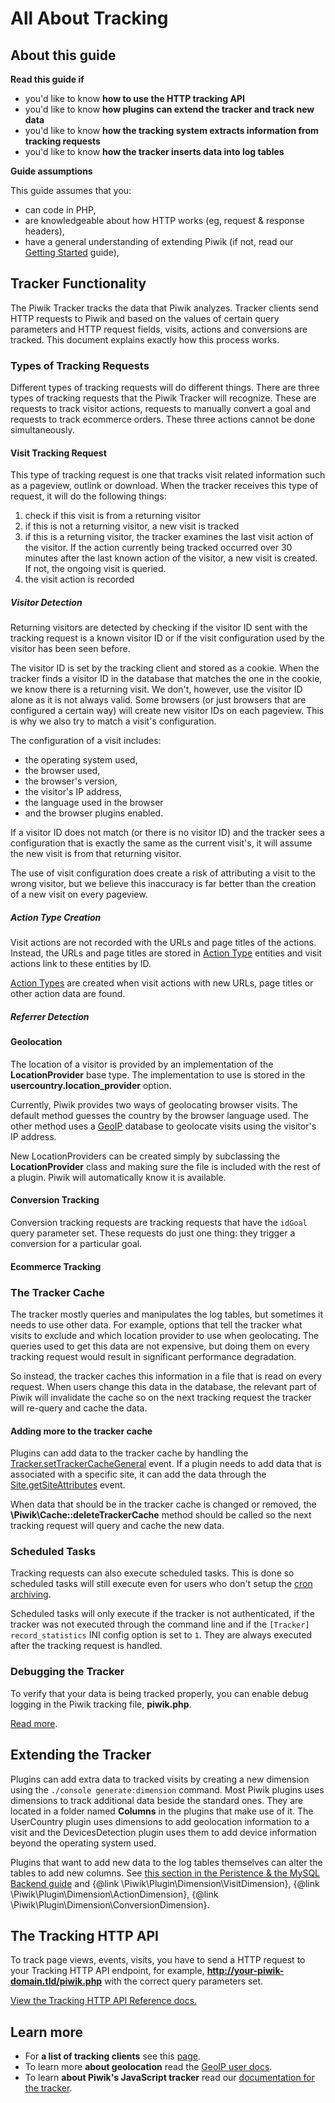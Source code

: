# All About Tracking

<!-- Meta (to be deleted)
Purpose:
- describe how server-side tracking works (include notes such as scheduled task running, etc.). this guide is mostly about the implementation and about using/extending the Tracker's PHP code, not about how to send tracking requests.
- how clients should work,
- how plugins can hook into tracking process,
- tracker cache,
- tracker API (query parameters & how they are processed),
- how data is inserted into each table (log_action, conversion, etc.),
- referrer detection (and other stuff, ie how conversions are detected),
- how plugins can track their own data
- about bulk tracking requests

Audience: developers interested in the tracking API, devs interested in tracking new data, devs interested in understanding how the tracker works

Expected Result: developers who know how the tracker works, know where the tracking API reference is and devs who know how to track new data

Notes: 

What's missing? (stuff in my list that was not in when I wrote the 1st draft)
- probably a lot. not an expert in the tracker and the code can be hard to follow. may need to reorganize structure when new information added.
- wrote while tired, probably bad writing.
- JavaScript tracking client info is missing. don't really want to put it here.
-->

## About this guide

**Read this guide if**

* you'd like to know **how to use the HTTP tracking API**
* you'd like to know **how plugins can extend the tracker and track new data**
* you'd like to know **how the tracking system extracts information from tracking requests**
* you'd like to know **how the tracker inserts data into log tables**

**Guide assumptions**

This guide assumes that you:

* can code in PHP,
* are knowledgeable about how HTTP works (eg, request & response headers),
* have a general understanding of extending Piwik (if not, read our [Getting Started](/guides/getting-started-part-1) guide),

## Tracker Functionality

The Piwik Tracker tracks the data that Piwik analyzes. Tracker clients send HTTP requests to Piwik and based on the values of certain query parameters and HTTP request fields, visits, actions and conversions are tracked. This document explains exactly how this process works.

### Types of Tracking Requests

Different types of tracking requests will do different things. There are three types of tracking requests that the Piwik Tracker will recognize. These are requests to track visitor actions, requests to manually convert a goal and requests to track ecommerce orders. These three actions cannot be done simultaneously.

#### Visit Tracking Request

This type of tracking request is one that tracks visit related information such as a pageview, outlink or download. When the tracker receives this type of request, it will do the following things:

1. check if this visit is from a returning visitor
2. if this is not a returning visitor, a new visit is tracked
3. if this is a returning visitor, the tracker examines the last visit action of the visitor. If the action currently being tracked occurred over 30 minutes after the last known action of the visitor, a new visit is created. If not, the ongoing visit is queried.
4. the visit action is recorded

##### Visitor Detection

Returning visitors are detected by checking if the visitor ID sent with the tracking request is a known visitor ID or if the visit configuration used by the visitor has been seen before.

The visitor ID is set by the tracking client and stored as a cookie. When the tracker finds a visitor ID in the database that matches the one in the cookie, we know there is a returning visit. We don't, however, use the visitor ID alone as it is not always valid. Some browsers (or just browsers that are configured a certain way) will create new visitor IDs on each pageview. This is why we also try to match a visit's configuration.

The configuration of a visit includes:

* the operating system used,
* the browser used,
* the browser's version,
* the visitor's IP address,
* the language used in the browser
* and the browser plugins enabled.

If a visitor ID does not match (or there is no visitor ID) and the tracker sees a configuration that is exactly the same as the current visit's, it will assume the new visit is from that returning visitor.

The use of visit configuration does create a risk of attributing a visit to the wrong visitor, but we believe this inaccuracy is far better than the creation of a new visit on every pageview.

##### Action Type Creation

Visit actions are not recorded with the URLs and page titles of the actions. Instead, the URLs and page titles are stored in [Action Type](/guides/persistence-and-the-mysql-backend#action-types) entities and visit actions link to these entities by ID.

[Action Types](/guides/persistence-and-the-mysql-backend#action-types) are created when visit actions with new URLs, page titles or other action data are found.

##### Referrer Detection

<!-- TODO -->

#### Geolocation

The location of a visitor is provided by an implementation of the **LocationProvider** base type. The implementation to use is stored in the **usercountry.location_provider** option.

Currently, Piwik provides two ways of geolocating browser visits. The default method guesses the country by the browser language used. The other method uses a [GeoIP](http://www.maxmind.com) database to geolocate visits using the visitor's IP address.

New LocationProviders can be created simply by subclassing the **LocationProvider** class and making sure the file is included with the rest of a plugin. Piwik will automatically know it is available.

#### Conversion Tracking

Conversion tracking requests are tracking requests that have the `idGoal` query parameter set. These requests do just one thing: they trigger a conversion for a particular goal.

<!-- TODO: should describe how conversions are tracked. should assume audience is not aware of how tracking clients should be used (ie, importance of order might be necessary to talk about). Describe all parts of implementation that can affect the process of tracking conversions. -->

#### Ecommerce Tracking

<!-- TODO: should describe how ecommerce conversions + info are tracked. Should describe same info as Conversion Tracking + the difference between ecommerce tracking & conversion tracking. should be more info than 'ecommerce is a special goal'. -->

### The Tracker Cache

The tracker mostly queries and manipulates the log tables, but sometimes it needs to use other data. For example, options that tell the tracker what visits to exclude and which location provider to use when geolocating. The queries used to get this data are not expensive, but doing them on every tracking request would result in significant performance degradation.

So instead, the tracker caches this information in a file that is read on every request. When users change this data in the database, the relevant part of Piwik will invalidate the cache so on the next tracking request the tracker will re-query and cache the data.

#### Adding more to the tracker cache

Plugins can add data to the tracker cache by handling the [Tracker.setTrackerCacheGeneral](/api-reference/events#trackersettrackercachegeneral) event. If a plugin needs to add data that is associated with a specific site, it can add the data through the [Site.getSiteAttributes](/api-reference/events#trackercachegetsiteattributes) event.

When data that should be in the tracker cache is changed or removed, the **\Piwik\Cache::deleteTrackerCache** method should be called so the next tracking request will query and cache the new data.

### Scheduled Tasks

Tracking requests can also execute scheduled tasks. This is done so scheduled tasks will still execute even for users who don't setup the [cron archiving](http://piwik.org/docs/setup-auto-archiving/).

Scheduled tasks will only execute if the tracker is not authenticated, if the tracker was not executed through the command line and if the `[Tracker] record_statistics` INI config option is set to `1`. They are always executed after the tracking request is handled.

<!-- TODO: authenticated to any user or just super user? -->

### Debugging the Tracker

To verify that your data is being tracked properly, you can enable debug logging in the Piwik tracking file, **piwik.php**.

[Read more](http://developer.piwik.org/api-reference/tracking-api#debugging-the-tracker).

## Extending the Tracker

Plugins can add extra data to tracked visits by creating a new dimension using the `./console generate:dimension` command. Most Piwik plugins uses dimensions to track additional data beside the standard ones. They are located in a folder named **Columns** in the plugins that make use of it. The UserCountry plugin uses dimensions to add geolocation information to a visit and the DevicesDetection plugin uses them to add device information beyond the operating system used.

Plugins that want to add new data to the log tables themselves can alter the tables to add new columns. See [this section in the Peristence & the MySQL Backend guide](/guides/persistence-and-the-mysql-backend#augmenting-existing-tables) and {@link \Piwik\Plugin\Dimension\VisitDimension}, {@link \Piwik\Plugin\Dimension\ActionDimension}, {@link \Piwik\Plugin\Dimension\ConversionDimension}.

## The Tracking HTTP API

To track page views, events, visits, you have to send a HTTP request to your Tracking HTTP API endpoint, for example, **http://your-piwik-domain.tld/piwik.php** with the correct query parameters set.

[View the Tracking HTTP API Reference docs.](/api-reference/tracking-api)

## Learn more

* For **a list of tracking clients** see this [page](http://piwik.org/docs/tracking-api/).
* To learn more **about geolocation** read the [GeoIP user docs](http://piwik.org/docs/geo-locate/).
* To learn **about Piwik's JavaScript tracker** read our [documentation for the tracker](http://piwik.org/docs/javascript-tracking/).